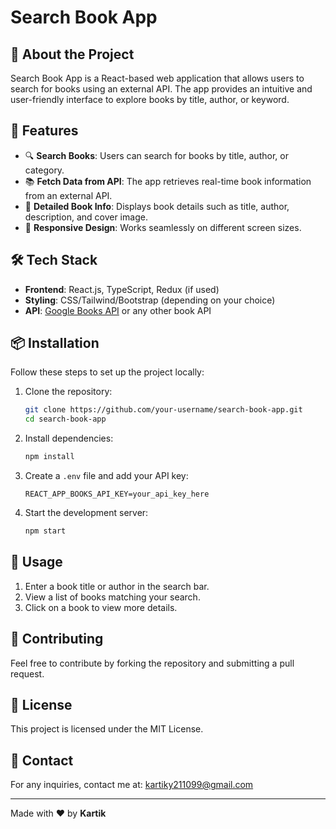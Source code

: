 # Search Book App

## 📖 About the Project
Search Book App is a React-based web application that allows users to search for books using an external API. The app provides an intuitive and user-friendly interface to explore books by title, author, or keyword.

## 🚀 Features
- 🔍 **Search Books**: Users can search for books by title, author, or category.
- 📚 **Fetch Data from API**: The app retrieves real-time book information from an external API.
- 📖 **Detailed Book Info**: Displays book details such as title, author, description, and cover image.
- 💾 **Responsive Design**: Works seamlessly on different screen sizes.

## 🛠️ Tech Stack
- **Frontend**: React.js, TypeScript, Redux (if used)
- **Styling**: CSS/Tailwind/Bootstrap (depending on your choice)
- **API**: [Google Books API](https://developers.google.com/books) or any other book API

## 📦 Installation
Follow these steps to set up the project locally:

1. Clone the repository:
   ```bash
   git clone https://github.com/your-username/search-book-app.git
   cd search-book-app
   ```
2. Install dependencies:
   ```bash
   npm install
   ```
3. Create a `.env` file and add your API key:
   ```env
   REACT_APP_BOOKS_API_KEY=your_api_key_here
   ```
4. Start the development server:
   ```bash
   npm start
   ```

## 🌟 Usage
1. Enter a book title or author in the search bar.
2. View a list of books matching your search.
3. Click on a book to view more details.




## 🤝 Contributing
Feel free to contribute by forking the repository and submitting a pull request.

## 📜 License
This project is licensed under the MIT License.

## 🔗 Contact
For any inquiries, contact me at: [kartiky211099@gmail.com](mailto:kartiky211099@gmail.com)

---
Made with ❤️ by **Kartik**

